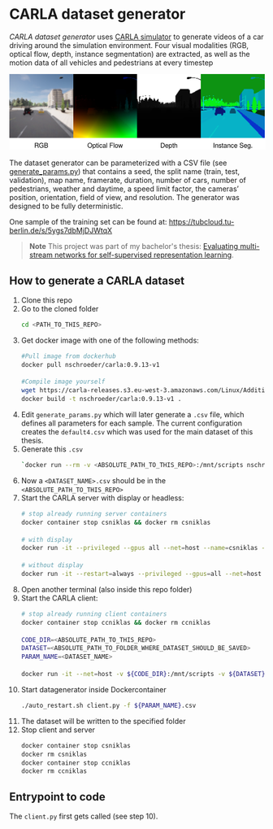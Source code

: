 # CARLA dataset generator
_CARLA dataset generator_ uses [CARLA simulator](https://carla.org/) to generate videos of a car driving around the simulation environment. Four visual modalities (RGB, optical flow, depth, instance segmentation) are extracted, as well as the motion data of all vehicles and pedestrians at every timestep

![RGB, optical flow, depth, instance segmentation](4modalities.svg)

The dataset generator can be parameterized with a CSV file (see [generate_params.py](generate_params.py)) that contains a seed, the split name (train, test, validation), map name, framerate, duration, number of cars, number of pedestrians, weather and daytime, a speed limit factor, the cameras’ position, orientation, field of view, and resolution. The generator was designed to be fully deterministic.

One sample of the training set can be found at:
https://tubcloud.tu-berlin.de/s/5ygs7dbMjDJWtqX

> **Note**
> This project was part of my bachelor's thesis: [Evaluating multi-stream networks for
self-supervised representation learning](https://www.cv.tu-berlin.de/fileadmin/fg140/Main/Lehre/Master/bt_schroeder_blackened.pdf).

## How to generate a CARLA dataset
1. Clone this repo
2. Go to the cloned folder
    ```bash
    cd <PATH_TO_THIS_REPO>
    ```
3. Get docker image with one of the following methods:
    ```bash
    #Pull image from dockerhub
    docker pull nschroeder/carla:0.9.13-v1
    
    #Compile image yourself
    wget https://carla-releases.s3.eu-west-3.amazonaws.com/Linux/AdditionalMaps_0.9.13.tar.gz
    docker build -t nschroeder/carla:0.9.13-v1 .
    ```
4. Edit `generate_params.py` which will later generate a `.csv` file, which defines all parameters for each sample. The current configuration creates the `default4.csv` which was used for the main dataset of this thesis.
5. Generate this `.csv`
    ```bash
    `docker run --rm -v <ABSOLUTE_PATH_TO_THIS_REPO>:/mnt/scripts nschroeder/carla:0.9.13-v1 python3 generate_params.py <DATASET_NAME>`
    ```
6. Now a `<DATASET_NAME>.csv` should be in the `<ABSOLUTE_PATH_TO_THIS_REPO>`
7. Start the CARLA server with display or headless:
    ```bash
    # stop already running server containers  
    docker container stop csniklas && docker rm csniklas
        
    # with display
    docker run -it --privileged --gpus all --net=host --name=csniklas -e DISPLAY=$DISPLAY nschroeder/carla:0.9.13-v1 /home/carla/CarlaUE4.sh -nosound
        
    # without display
    docker run -it --restart=always --privileged --gpus=all --net=host --name=csniklas nschroeder/carla:0.9.13-v1 /home/carla/CarlaUE4.sh -RenderOffScreen -nosound
    ```
8. Open another terminal (also inside this repo folder)
9. Start the CARLA client:
    ```bash
    # stop already running client containers
    docker container stop ccniklas && docker rm ccniklas
    
    CODE_DIR=<ABSOLUTE_PATH_TO_THIS_REPO>
    DATASET=<ABSOLUTE_PATH_TO_FOLDER_WHERE_DATASET_SHOULD_BE_SAVED>
    PARAM_NAME=<DATASET_NAME>
    
    docker run -it --net=host -v ${CODE_DIR}:/mnt/scripts -v ${DATASET}:/mnt/dataset -e PARAM_NAME=${PARAM_NAME} --name=ccniklas nschroeder/carla:0.9.13-v1 /bin/bash
    ```
10. Start datagenerator inside Dockercontainer
     ```bash
     ./auto_restart.sh client.py -f ${PARAM_NAME}.csv
     ```
11. The dataset will be written to the specified folder
12. Stop client and server
    ```bash
    docker container stop csniklas
    docker rm csniklas
    docker container stop ccniklas
    docker rm ccniklas
    ```

## Entrypoint to code
The `client.py` first gets called (see step 10).
